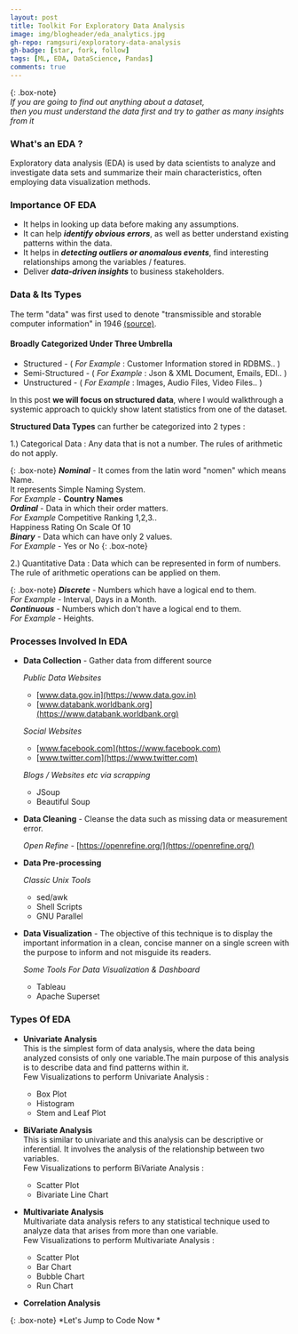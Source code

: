 ```yaml
---
layout: post
title: Toolkit For Exploratory Data Analysis
image: img/blogheader/eda_analytics.jpg
gh-repo: ramgsuri/exploratory-data-analysis
gh-badge: [star, fork, follow]
tags: [ML, EDA, DataScience, Pandas]
comments: true
---
```


{: .box-note}       
*If you are going to find out anything about a dataset,  
then you must understand the data first and try to gather as many
insights from it*

### What's an EDA ?
Exploratory data analysis (EDA) is used by data scientists to analyze and investigate data sets 
and summarize their main characteristics, often employing data visualization methods.
 
### Importance OF EDA
* It helps in looking up data before making any assumptions.  
* It can help ***identify obvious errors***, as well as better understand existing patterns within the data.
* It helps in ***detecting outliers or anomalous events***, find interesting relationships among the variables / features.
* Deliver ***data-driven insights*** to business stakeholders.

### Data & Its Types
The term "data" was first used to denote "transmissible and storable computer information" in 1946 
[(source)](https://www.etymonline.com/word/data).

#### Broadly  Categorized Under Three Umbrella
* Structured - ( *For Example* : Customer Information stored in RDBMS.. )
* Semi-Structured - ( *For Example* : Json & XML Document, Emails, EDI.. )
* Unstructured - ( *For Example* : Images, Audio Files, Video Files.. )

In this post **we will focus on structured data**, where I would walkthrough a 
systemic approach to quickly show latent statistics from one of the dataset.

**Structured Data Types** can further be categorized into 2 types :

1.) Categorical Data :  Any data that is not a number. The rules of arithmetic
do not apply.

{: .box-note}
***Nominal*** - It comes from the latin word "nomen" which means Name.  
It represents Simple Naming System.  
*For Example* - **Country Names**  
***Ordinal*** - Data in which their order matters.  
*For Example* 
Competitive Ranking 1,2,3..  
Happiness Rating On Scale Of 10  
***Binary*** - Data which can have only 2 values.  
*For Example* - Yes or No
{: .box-note}
    
2.) Quantitative Data : Data which can be represented in form of numbers.
The rule of arithmetic operations can be applied on them.

{: .box-note}
***Discrete*** - Numbers which have a logical end to them.    
*For Example* -  Interval, Days in a Month.  
***Continuous*** - Numbers which don't have a logical end to them.  
*For Example* - Heights.

### Processes Involved In EDA
*  **Data Collection** -    Gather data from different source   
   
   *Public Data Websites*
    * [www.data.gov.in](https://www.data.gov.in)  
    * [www.databank.worldbank.org](https://www.databank.worldbank.org)
       
   *Social Websites*
    * [www.facebook.com](https://www.facebook.com)
    * [www.twitter.com](https://www.twitter.com)
    
   *Blogs / Websites etc via scrapping*
    * JSoup
    * Beautiful Soup
   
* **Data Cleaning** - Cleanse the data such as missing data or measurement error.
    
   *Open Refine* - [https://openrefine.org/](https://openrefine.org/)
   
* **Data Pre-processing**  
  
  *Classic Unix Tools*
   * sed/awk
   * Shell Scripts
   * GNU Parallel
     
* **Data Visualization** - The objective of this technique is to display the important 
information in a clean, concise manner on a single screen with the purpose to inform 
and not misguide its readers.

  *Some Tools For Data Visualization & Dashboard*
   * Tableau
   * Apache Superset
       
### Types Of EDA  
* **Univariate Analysis**  
This is the simplest form of data analysis, 
where the data being analyzed consists of only one variable.The main purpose of this
analysis is to describe data and find patterns within it.   
Few Visualizations to perform Univariate Analysis :
  * Box Plot
  * Histogram
  * Stem and Leaf Plot
    
* **BiVariate Analysis**  
This is similar to univariate and this analysis can be descriptive or 
inferential. It involves the analysis of the relationship between 
two variables.  
Few Visualizations to perform BiVariate Analysis :
  * Scatter Plot
  * Bivariate Line Chart
    
* **Multivariate Analysis**  
Multivariate data analysis refers to any statistical technique used to analyze 
data that arises from more than one variable.  
Few Visualizations to perform Multivariate Analysis :
  * Scatter Plot
  * Bar Chart  
  * Bubble Chart
  * Run Chart
    
* **Correlation Analysis**  

{: .box-note}
*Let's Jump to Code Now *  

  






      



 
 




  

